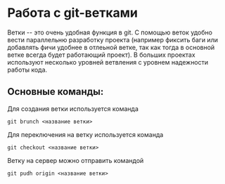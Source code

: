Работа с git-ветками
===================

Ветки -- это очень удобная функция в git. С помощью веток удобно вести параллельню разработку проекта (например фиксить баги или добавлять фичи удобнее в отлеьной ветке, так как тогда в основной ветке всегда будет работающий проект). В больших проектах используют несколько уровней ветвления с уровнем надежности работы кода.

Основные команды:
---------------

Для создания ветки используется команда

    git brunch <название ветки>

Для переключения на ветку используется команда

    git checkout <название ветки>

Ветку на сервер можно отправить командой

    git pudh origin <название ветки> 


